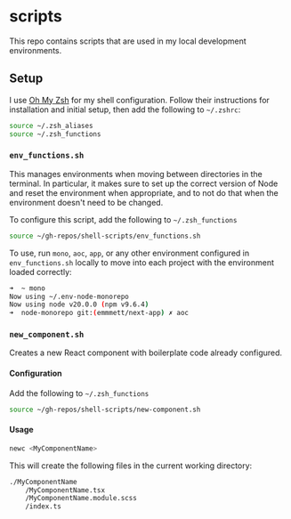 # scripts

This repo contains scripts that are used in my local development environments.

## Setup

I use [Oh My Zsh](https://ohmyz.sh/) for my shell configuration. Follow their instructions for installation and initial setup, then add the following to `~/.zshrc`:

```sh
source ~/.zsh_aliases
source ~/.zsh_functions
```

### `env_functions.sh`

This manages environments when moving between directories in the terminal. In particular, it makes sure to set up the correct version of Node and reset the environment when appropriate, and to not do that when the environment doesn't need to be changed.

To configure this script, add the following to `~/.zsh_functions`

```sh
source ~/gh-repos/shell-scripts/env_functions.sh
```

To use, run `mono`, `aoc`, `app`, or any other environment configured in `env_functions.sh` locally to move into each project with the environment loaded correctly:

```sh
➜  ~ mono
Now using ~/.env-node-monorepo
Now using node v20.0.0 (npm v9.6.4)
➜  node-monorepo git:(emmmett/next-app) ✗ aoc
```

### `new_component.sh`

Creates a new React component with boilerplate code already configured.

#### Configuration

Add the following to `~/.zsh_functions`

```sh
source ~/gh-repos/shell-scripts/new-component.sh
```

#### Usage

```sh
newc <MyComponentName>
```

This will create the following files in the current working directory:

```txt
./MyComponentName
    /MyComponentName.tsx
    /MyComponentName.module.scss
    /index.ts
```

